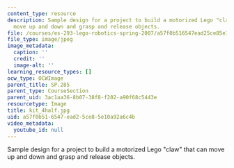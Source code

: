 ```yaml
---
content_type: resource
description: Sample design for a project to build a motorized Lego "claw" that can
  move up and down and grasp and release objects.
file: /courses/es-293-lego-robotics-spring-2007/a57f0b516547ead25ce85e10a92a6c4b_kit_4half.jpg
file_type: image/jpeg
image_metadata:
  caption: ''
  credit: ''
  image-alt: ''
learning_resource_types: []
ocw_type: OCWImage
parent_title: SP.285
parent_type: CourseSection
parent_uid: 3ac1aa36-8b07-38f8-f202-a90f68c5443e
resourcetype: Image
title: kit_4half.jpg
uid: a57f0b51-6547-ead2-5ce8-5e10a92a6c4b
video_metadata:
  youtube_id: null
---
```

Sample design for a project to build a motorized Lego "claw" that can move up and down and grasp and release objects.

